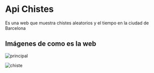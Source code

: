 # Api Chistes

Es una web que muestra chistes aleatorios y el tiempo en la ciudad de Barcelona

## Imágenes de como es la web

![principal](https://user-images.githubusercontent.com/8439540/118006370-7f9f5680-b34b-11eb-9681-d00f8cefad16.png)


![chiste](https://user-images.githubusercontent.com/8439540/118006430-8928be80-b34b-11eb-8e02-f65c54814ee9.png)

